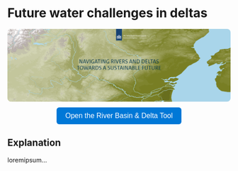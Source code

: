 # Future water challenges in deltas

<!-- For now we link to it with a button like the one below. In the future we might take over from PBL or link interactively -->

<!-- <div style="text-align:center; border:0px solid #ccc; border-radius:10px; padding:15px;">
  <a href="https://themasites.pbl.nl/future-water-challenges/river-basin-delta-tool/" target="_blank" style="text-decoration:none;">
    <img src="../images/PBL_deltas.png" 
         alt="River Basin & Delta Tool Preview"
         style="width:100%; max-width:800px; border-radius:8px;">
    <div style="margin-top:10px;">
      <button style="background-color:#0078D7; color:white; border:none; padding:10px 20px; border-radius:6px; cursor:pointer; font-size:16px;">
        Open the River Basin & Delta Tool
      </button>
    </div>
  </a>
</div> -->

<img alt="River Basin & Delta Tool Preview" src="../images/PBL_deltas.png" class="page-main-photo" style="border-radius:8px;">

<a href="https://themasites.pbl.nl/future-water-challenges/river-basin-delta-tool/" target="_blank" style="text-decoration:none;">
    <div style="margin-top:10px; text-align:center">
      <button style="background-color:#0078D7; color:white; border:none; padding:10px 20px; border-radius:6px; cursor:pointer; font-size:16px;">
        Open the River Basin & Delta Tool
      </button>
    </div>
</a>

## Explanation
loremipsum...

<!-- PBL blocks embeddings, hence iframes do not work.. -->
<!-- <iframe 
    src="https://themasites.pbl.nl/future-water-challenges/river-basin-delta-tool" 
    width="100%" 
    height="600"
    style="border:1px solid #ccc; border-radius:8px;">
</iframe> -->
